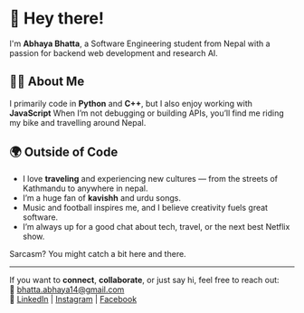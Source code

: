 # 👋 Hey there!

I'm **Abhaya Bhatta**, a Software Engineering student from Nepal with a passion for backend web development and research AI.

## 🧑‍💻 About Me

I primarily code in **Python** and **C++**, but I also enjoy working with **JavaScript** 
When I’m not debugging or building APIs, you’ll find me riding my bike and travelling around Nepal.

## 🌍 Outside of Code

- I love **traveling** and experiencing new cultures — from the streets of Kathmandu to anywhere in nepal.
- I’m a huge fan of **kavishh** and urdu songs.
- Music and football inspires me, and I believe creativity fuels great software.
- I’m always up for a good chat about tech, travel, or the next best Netflix show.

 Sarcasm? You might catch a bit here and there.

---

If you want to **connect**, **collaborate**, or just say hi, feel free to reach out:  
📧 [bhatta.abhaya14@gmail.com](mailto:bhatta.abhaya14@gmail.com)  
🔗 [LinkedIn](https://www.linkedin.com/in/abhayab/) | [Instagram](https://instagram.com/abhaya._.b) | [Facebook](https://facebook.com/abhayabhatta)
